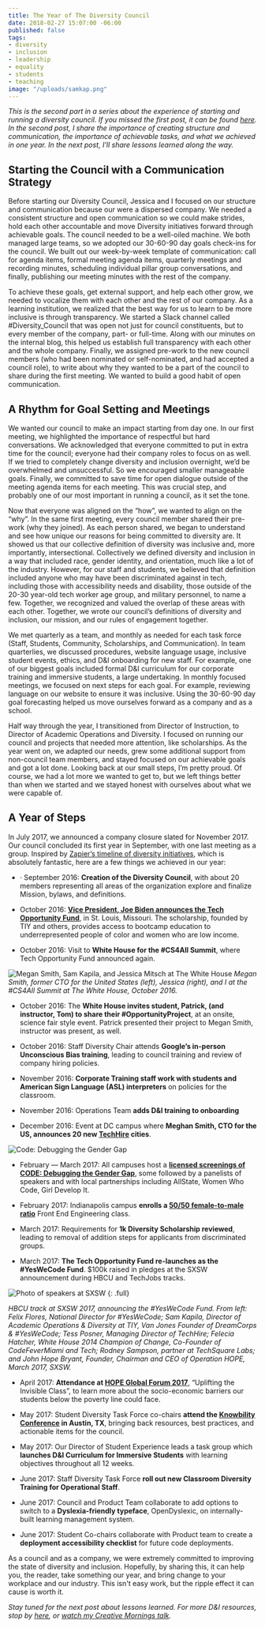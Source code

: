```yaml
---
title: The Year of The Diversity Council
date: 2018-02-27 15:07:00 -06:00
published: false
tags:
- diversity
- inclusion
- leadership
- equality
- students
- teaching
image: "/uploads/samkap.png"
---
```


*This is the second part in a series about the experience of starting and running a diversity council. If you missed the first post, it can be found [here](samkapila.com/posts/2018/02/07/creating-an-internal-diversity-council.html). In the second post, I share the importance of creating structure and communication, the importance of achievable tasks, and what we achieved in one year. In the next post, I’ll share lessons learned along the way.*

## Starting the Council with a Communication Strategy

Before starting our Diversity Council, Jessica and I focused on our structure and communication because our were a dispersed company. We needed a consistent structure and open communication so we could make strides, hold each other accountable and move Diversity initiatives forward through achievable goals. The council needed to be a well-oiled machine. We both managed large teams, so we adopted our 30-60-90 day goals check-ins for the council. We built out our week-by-week template of communication: call for agenda items, formal meeting agenda items, quarterly meetings and recording minutes, scheduling individual pillar group conversations, and finally, publishing our meeting minutes with the rest of the company.

To achieve these goals, get external support, and help each other grow, we needed to vocalize them with each other and the rest of our company. As a learning institution, we realized that the best way for us to learn to be more inclusive is through transparency. We started a Slack channel called #Diversity_Council that was open not just for council constituents, but to every member of the company, part- or full-time. Along with our minutes on the internal blog, this helped us establish full transparency with each other and the whole company. Finally, we assigned pre-work to the new council members (who had been nominated or self-nominated, and had accepted a council role), to write about why they wanted to be a part of the council to share during the first meeting. We wanted to build a good habit of open communication.

## A Rhythm for Goal Setting and Meetings

We wanted our council to make an impact starting from day one. In our first meeting, we highlighted the importance of respectful but hard conversations. We acknowledged that everyone committed to put in extra time for the council; everyone had their company roles to focus on as well.  If we tried to completely change diversity and inclusion overnight, we’d be overwhelmed and unsuccessful. So we encouraged smaller manageable goals. Finally, we committed to save time for open dialogue outside of the meeting agenda items for each meeting. This was crucial step, and probably one of our most important in running a council, as it set the tone.

Now that everyone was aligned on the “how”, we wanted to align on the “why”. In the same first meeting, every council member shared their pre-work (why they joined). As each person shared, we began to understand and see how unique our reasons for being committed to diversity are. It showed us that our collective definition of diversity was inclusive and, more importantly, intersectional. Collectively we defined diversity and inclusion in a way that included race, gender identity, and orientation, much like a lot of the industry. However, for our staff and students, we believed that definition included anyone who may have been discriminated against in tech, including those with accessibility needs and disability, those outside of the 20-30 year-old tech worker age group, and military personnel, to name a few. Together, we recognized and valued the overlap of these areas with each other. Together, we wrote our council’s definitions of diversity and inclusion, our mission, and our rules of engagement together.

We met quarterly as a team, and monthly as needed for each task force (Staff, Students, Community, Scholarships, and Communication). In team quarterlies, we discussed procedures, website language usage, inclusive student events, ethics, and D&I onboarding for new staff. For example, one of our biggest goals included formal D&I curriculum for our corporate training and immersive students, a large undertaking. In monthly focused meetings, we focused on next steps for each goal. For example, reviewing language on our website to ensure it was inclusive. Using the 30-60-90 day goal forecasting helped us move ourselves forward as a company and as a school.

Half way through the year, I transitioned from Director of Instruction, to Director of Academic Operations and Diversity.  I focused on running our council and projects that needed more attention, like scholarships. As the year went on, we adapted our needs, grew some additional support from non-council team members, and stayed focused on our achievable goals and got a lot done. Looking back at our small steps, I’m pretty proud. Of course, we had a lot more we wanted to get to, but we left things better than when we started and we stayed honest with ourselves about what we were capable of.

## A Year of Steps

In July 2017, we announced a company closure slated for November 2017. Our council concluded its first year in September, with one last meeting as a group. Inspired by [Zapier’s timeline of diversity initiatives](https://zapier.com/jobs/working-on-diversity-and-inclusivity/), which is absolutely fantastic, here are a few things we achieved in our year:

* · September 2016: **Creation of the Diversity Council**, with about 20 members representing all areas of the organization explore and finalize Mission, bylaws, and definitions.

* October 2016: **[Vice President, Joe Biden announces the Tech Opportunity Fund](https://obamawhitehouse.archives.gov/blog/2016/09/09/listen-vice-president-biden-training-americans-jobs-future)**, in St. Louis, Missouri. The scholarship, founded by TIY and others, provides access to bootcamp education to underrepresented people of color and women who are low income.

* October 2016: Visit to **White House for the #CS4All Summit**, where Tech Opportunity Fund announced again.

![Megan Smith, Sam Kapila, and Jessica Mitsch at The White House](/uploads/meghan-sam-jessica.jpg)
*Megan Smith, former CTO for the United States (left), Jessica (right), and I at the #CS4All Summit at The White House, October 2016.*

* October 2016: The **White House invites student, Patrick, (and instructor, Tom) to share their #OpportunityProject**, at an onsite, science fair style event. Patrick presented their project to Megan Smith,  instructor was present, as well.

* October 2016: Staff Diversity Chair attends **Google’s in-person Unconscious Bias training**, leading to council training and review of company hiring policies.

* November 2016: **Corporate Training staff work with students and  American Sign Language (ASL) interpreters** on policies for the classroom.

* November 2016: Operations Team **adds D&I training to onboarding**

* December 2016: Event at DC campus where **Meghan Smith, CTO for the US, announces 20 new [TechHire](http://techhire.com) cities**.

![Code: Debugging the Gender Gap](/uploads/codemovie.jpg)

* February — March 2017: All campuses host a **[licensed screenings of CODE: Debugging the Gender Gap](http://codedoc.co)**, some followed by a panelists of speakers and with local partnerships including AllState, Women Who Code, Girl Develop It.

* February 2017: Indianapolis campus **enrolls a [50/50 female-to-male ratio](http://techpoint.org/2017/02/prioritizing-diversity-inclusion)** Front End Engineering class.

* March 2017: Requirements for **1k Diversity Scholarship reviewed**, leading to removal of addition steps for applicants from discriminated groups.

* March 2017: **The Tech Opportunity Fund re-launches as the #YesWeCode Fund**. $100k raised in pledges at the SXSW announcement during HBCU and TechJobs tracks.

![Photo of speakers at SXSW](/uploads/yeswecodeannouncement.jpg)
{: .full}

_HBCU track at SXSW 2017, announcing the #YesWeCode Fund. From left: Felix Flores, National Director for #YesWeCode; Sam Kapila, Director of Academic Operations & Diversity at TIY, Van Jones Founder of DreamCorps & #YesWeCode; Tess Posner, Managing Director of TechHire; Felecia Hatcher, White House 2014 Champion of Change, Co-Founder of CodeFeverMiami and Tech; Rodney Sampson, partner at TechSquare Labs; and John Hope Bryant, Founder, Chairman and CEO of Operation HOPE, March 2017, SXSW._

* April 2017: **Attendance at [HOPE Global Forum 2017](hopeglobalforums.org)**, “Uplifting the Invisible Class”, to learn more about the socio-economic barriers our students below the poverty line could face.

* May 2017: Student Diversity Task Force co-chairs **attend the [Knowbility Conference](knowbility.org/education/accessu/) in Austin, TX**, bringing back resources, best practices, and actionable items for the council.

* May 2017: Our Director of Student Experience leads a task group which **launches D&I Curriculum for Immersive Students** with learning objectives throughout all 12 weeks.

* June 2017: Staff Diversity Task Force **roll out new Classroom Diversity Training for Operational Staff**.

* June 2017: Council and Product Team collaborate to add options to switch to a **Dyslexia-friendly typeface**, OpenDyslexic, on internally-built learning management system.

* June 2017: Student Co-chairs collaborate with Product team to create a **deployment accessibility checklist** for future code deployments.

As a council and as a company, we were extremely committed to improving the state of diversity and inclusion. Hopefully, by sharing this, it can help you, the reader, take something our year, and bring change to your workplace and our industry. This isn't easy work, but the ripple effect it can cause is worth it.

*Stay tuned for the next post about lessons learned. For more D&I resources, stop by [here](http://samkapila.com/inclusion), or [watch my Creative Mornings talk](https://creativemornings.com/talks/sam-kapila/).*